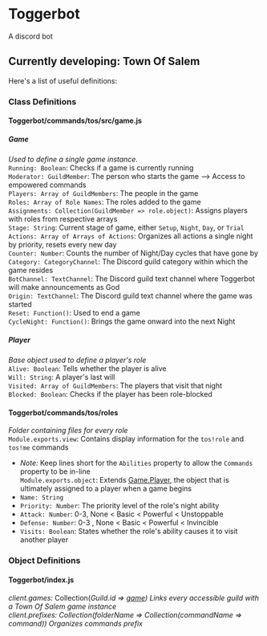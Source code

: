 # Toggerbot
A discord bot

## Currently developing: **Town Of Salem**
Here's a list of useful definitions:

### Class Definitions
#### Toggerbot/commands/tos/src/game.js
##### Game
*Used to define a single game instance.*  
`Running: Boolean`: Checks if a game is currently running  
`Moderator: GuildMember`: The person who starts the game --> Access to empowered commands  
`Players: Array of GuildMembers`: The people in the game  
`Roles: Array of Role Names`: The roles added to the game  
`Assignments: Collection(GuildMember => role.object)`: Assigns players with roles from respective arrays  
`Stage: String`: Current stage of game, either `Setup`, `Night`, `Day`, or `Trial`  
`Actions: Array of Arrays of Actions`: Organizes all actions a single night by priority, resets every new day  
`Counter: Number`: Counts the number of Night/Day cycles that have gone by  
`Category: CategoryChannel`: The Discord guild category within which the game resides  
`BotChannel: TextChannel`: The Discord guild text channel where Toggerbot will make announcements as God  
`Origin: TextChannel`: The Discord guild text channel where the game was started  
`Reset: Function()`: Used to end a game  
`CycleNight: Function()`: Brings the game onward into the next Night  

##### Player
*Base object used to define a player's role*  
`Alive: Boolean`: Tells whether the player is alive  
`Will: String`: A player's last will  
`Visited: Array of GuildMembers`: The players that visit that night  
`Blocked: Boolean`: Checks if the player has been role-blocked  

#### Toggerbot/commands/tos/roles
*Folder containing files for every role*  
`Module.exports.view`: Contains display information for the `tos!role` and `tos!me` commands  
- *Note:* Keep lines short for the `Abilities` property to allow the `Commands` property to be in-line  
`Module.exports.object`: Extends [Game.Player](#player), the object that is ultimately assigned to a player when a game begins  
- `Name: String`  
- `Priority: Number`: The priority level of the role's night ability  
- `Attack: Number`: 0-3, None < Basic < Powerful < Unstoppable  
- `Defense: Number`: 0-3 , None < Basic < Powerful < Invincible  
- `Visits: Boolean`: States whether the role's ability causes it to visit another player  

### Object Definitions  
#### Toggerbot/index.js  
*client.games:* Collection(*Guild<i>.id* => [game](#Game)) *Links every accessible guild with a Town Of Salem game instance*  
*client.prefixes:* Collection(*folderName* => Collection(*commandName* => *command*)) *Organizes commands prefix*  